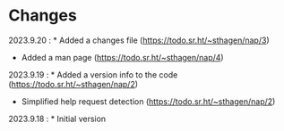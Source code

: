 # Changes

2023.9.20
:    * Added a changes file (<https://todo.sr.ht/~sthagen/nap/3>)
* Added a man page (<https://todo.sr.ht/~sthagen/nap/4>)

2023.9.19
:    * Added a version info to the code (<https://todo.sr.ht/~sthagen/nap/2>)
* Simplified help request detection (<https://todo.sr.ht/~sthagen/nap/2>)

2023.9.18
:    * Initial version
